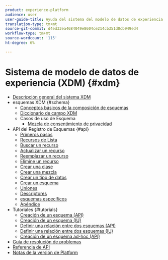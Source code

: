 ```yaml
---
product: experience-platform
audience: user
user-guide-title: Ayuda del sistema del modelo de datos de experiencia (XDM)
translation-type: tm+mt
source-git-commit: d4ed33ea4684049e8604ce214cb351d0cb949ed4
workflow-type: tm+mt
source-wordcount: '115'
ht-degree: 6%

---
```



# Sistema de modelo de datos de experiencia (XDM) {#xdm}

* [Descripción general del sistema XDM](home.md)
* esquemas XDM {#schema}
   * [Conceptos básicos de la composición de esquemas](schema/composition.md)
   * [Diccionario de campo XDM](schema/field-dictionary.md)
   * Casos de uso de Esquema
      * [Mezcla de consentimiento de privacidad](schema/privacy-consent.md)
* API del Registro de Esquemas {#api}
   * [Primeros pasos](api/getting-started.md)
   * [Recursos de Lista](api/list-resources.md)
   * [Buscar un recurso](api/look-up-resource.md)
   * [Actualizar un recurso](api/update-resource.md)
   * [Reemplazar un recurso](api/replace-resource.md)
   * [Elimine un recurso](api/delete-resource.md)
   * [Crear una clase](api/create-class.md)
   * [Crear una mezcla](api/create-mixin.md)
   * [Crear un tipo de datos](api/create-data-type.md)
   * [Crear un esquema](api/create-schema.md)
   * [Uniones](api/unions.md)
   * [Descriptores](api/descriptors.md)
   * [esquemas específicos](api/ad-hoc.md)
   * [Apéndice](api/appendix.md)
* Tutoriales {#tutorials}
   * [Creación de un esquema (API)](tutorials/create-schema-api.md)
   * [Creación de un esquema (IU)](tutorials/create-schema-ui.md)
   * [Definir una relación entre dos esquemas (API)](tutorials/relationship-api.md)
   * [Definir una relación entre dos esquemas (IU)](tutorials/relationship-ui.md)
   * [Creación de un esquema ad-hoc (API)](tutorials/ad-hoc.md)
* [Guía de resolución de problemas](troubleshooting-guide.md)
* [Referencia de API](https://www.adobe.io/apis/experienceplatform/home/api-reference.html#!acpdr/swagger-specs/schema-registry.yaml)
* [Notas de la versión de Platform](https://www.adobe.com/go/platform-release-notes-en)